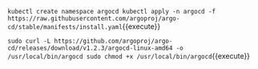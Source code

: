 `kubectl create namespace argocd
kubectl apply -n argocd -f https://raw.githubusercontent.com/argoproj/argo-cd/stable/manifests/install.yaml`{{execute}}

`sudo curl -L https://github.com/argoproj/argo-cd/releases/download/v1.2.3/argocd-linux-amd64 -o /usr/local/bin/argocd
sudo chmod +x /usr/local/bin/argocd`{{execute}}
